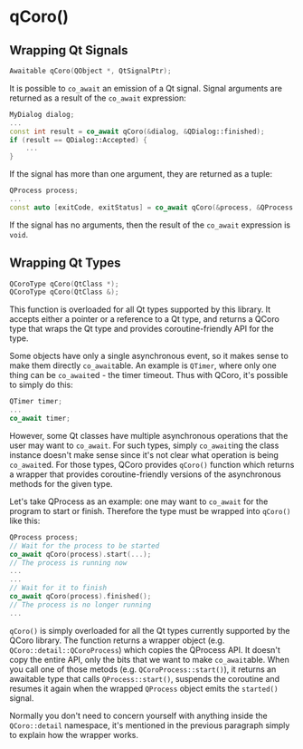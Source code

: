 <!--
SPDX-FileCopyrightText: 2022 Daniel Vrátil <dvratil@kde.org>

SPDX-License-Identifier: GFDL-1.3-or-later
-->

# qCoro()

## Wrapping Qt Signals

```cpp
Awaitable qCoro(QObject *, QtSignalPtr);
```

It is possible to `co_await` an emission of a Qt signal. Signal arguments are returned
as a result of the `co_await` expression:

```cpp
MyDialog dialog;
...
const int result = co_await qCoro(&dialog, &QDialog::finished);
if (result == QDialog::Accepted) {
    ...
}
```

If the signal has more than one argument, they are returned as a tuple:

```cpp
QProcess process;
...
const auto [exitCode, exitStatus] = co_await qCoro(&process, &QProcess::finished);
```

If the signal has no arguments, then the result of the `co_await` expression is `void`.

## Wrapping Qt Types

```cpp
QCoroType qCoro(QtClass *);
QCoroType qCoro(QtClass &);
```

This function is overloaded for all Qt types supported by this library. It accepts either
a pointer or a reference to a Qt type, and returns a QCoro type that wraps the Qt type and
provides coroutine-friendly API for the type.

Some objects have only a single asynchronous event, so it makes sense to make them
directly `co_await`able. An example is `QTimer`, where only one thing can be `co_await`ed -
the timer timeout. Thus with QCoro, it's possible to simply do this:

```cpp
QTimer timer;
...
co_await timer;
```

However, some Qt classes have multiple asynchronous operations that the user may want to `co_await`.
For such types, simply `co_await`ing the class instance doesn't make sense since it's not clear
what operation is being `co_await`ed. For those types, QCoro provides `qCoro()` function
which returns a wrapper that provides coroutine-friendly versions of the asynchronous methods
for the given type.

Let's take QProcess as an example: one may want to `co_await` for the program to start or finish.
Therefore the type must be wrapped into `qCoro()` like this:

```cpp
QProcess process;
// Wait for the process to be started
co_await qCoro(process).start(...);
// The process is running now
...
...
// Wait for it to finish
co_await qCoro(process).finished();
// The process is no longer running
...
```

`qCoro()` is simply overloaded for all the Qt types currently supported by the QCoro library.
The function returns a wrapper object (e.g. `QCoro::detail::QCoroProcess`) which copies the
QProcess API. It doesn't copy the entire API, only the bits that we want to make `co_await`able.
When you call one of those metods (e.g. `QCoroProcess::start()`), it returns an awaitable
type that calls `QProcess::start()`, suspends the coroutine and resumes it again when the
wrapped `QProcess` object emits the `started()` signal.

Normally you don't need to concern yourself with anything inside the `QCoro::detail` namespace,
it's mentioned in the previous paragraph simply to explain how the wrapper works.

